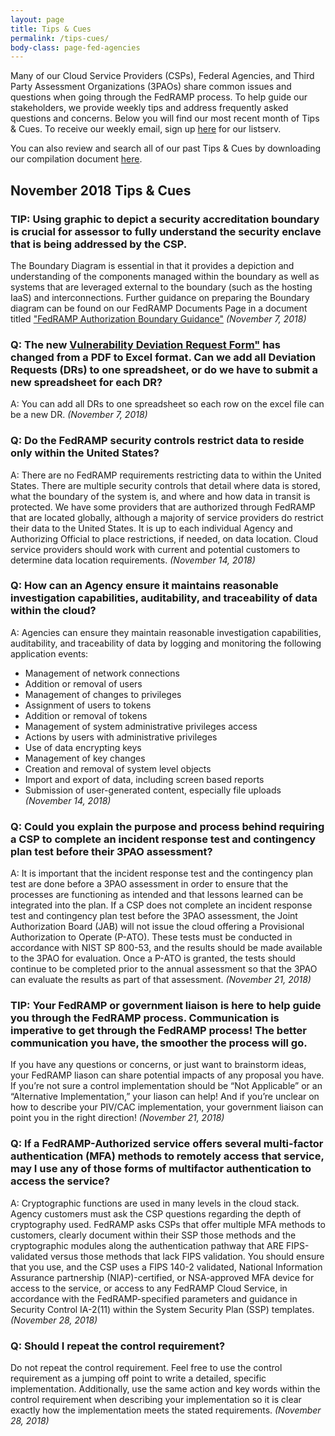 ```yaml
---
layout: page
title: Tips & Cues
permalink: /tips-cues/
body-class: page-fed-agencies
---
```

Many of our Cloud Service Providers (CSPs), Federal Agencies, and Third Party Assessment Organizations (3PAOs) share common issues and questions when going through the FedRAMP process. To help guide our stakeholders, we provide weekly tips and address frequently asked questions and concerns. Below you will find our most recent month of Tips & Cues. To receive our weekly email, sign up [here](https://public.govdelivery.com/accounts/USGSA/subscriber/new?qsp=USGSA_2224) for our listserv. 

You can also review and search all of our past Tips & Cues by downloading our compilation document <a href="{{site.baseurl}}/assets/resources/documents/FedRAMP_Tips_and_Cues.pdf">here</a>.
<h2>November 2018 Tips & Cues</h2>

<div class="q3">
<h3>TIP: Using graphic to depict a security accreditation boundary is crucial for assessor to fully understand the security enclave that is being addressed by the CSP.</h3>
<p>
The Boundary Diagram is essential in that it provides a depiction and understanding of the components managed within the boundary as well as systems that are leveraged external to the boundary (such as the hosting IaaS) and interconnections. Further guidance on preparing the Boundary diagram can be found on our FedRAMP Documents Page in a document titled <a href="{{site.baseurl}}/assets/resources/documents/CSP_A_FedRAMP_Authorization_Boundary_Guidance.pdf">"FedRAMP Authorization Boundary Guidance"</a>
<em>(November 7, 2018)</em>
</p>
</div>

<div class="q3">
<h3>Q: The new <a href="{{site.baseurl}}/assets/resources/templates/FedRAMP-Vulnerability-Deviation-Request-Form.xlsx">Vulnerability Deviation Request Form"</a> has changed from a PDF to Excel format. Can we add all Deviation Requests (DRs) to one spreadsheet, or do we have to submit a new spreadsheet for each DR?</h3>
<p>
A: You can add all DRs to one spreadsheet so each row on the excel file can be a new DR.
<em>(November 7, 2018)</em>
</p>
</div>

<div class="q3">
<h3>Q: Do the FedRAMP security controls restrict data to reside only within the United States?</h3>
<p>
A: There are no FedRAMP requirements restricting data to within the United States. There are multiple security controls that detail where data is stored, what the boundary of the system is, and where and how data in transit is protected. We have some providers that are authorized through FedRAMP that are located globally, although a majority of service providers do restrict their data to the United States. It is up to each individual Agency and Authorizing Official to place restrictions, if needed, on data location. Cloud service providers should work with current and potential customers to determine data location requirements.
<em>(November 14, 2018)</em>
</p>
</div>

<div class="q3">
<h3>Q: How can an Agency ensure it maintains reasonable investigation capabilities, auditability, and traceability of data within the cloud?</h3>
<p>
A: Agencies can ensure they maintain reasonable investigation capabilities, auditability, and traceability of data by logging and monitoring the following application events:
<ul>
<li> Management of network connections</li>
<li> Addition or removal of users</li>
<li> Management of changes to privileges</li>
<li> Assignment of users to tokens</li>
<li> Addition or removal of tokens</li>
<li> Management of system administrative privileges access</li>
<li> Actions by users with administrative privileges</li>
<li> Use of data encrypting keys</li>
<li> Management of key changes</li>
<li> Creation and removal of system level objects</li>
<li> Import and export of data, including screen based reports</li>
<li> Submission of user-generated content, especially file uploads</li>
<em>(November 14, 2018)</em>
 </ul>
</p>
</div>

<div class="q3">
<h3>Q: Could you explain the purpose and process behind requiring a CSP to complete an incident response test and contingency plan test before their 3PAO assessment?</h3>
<p>
A: It is important that the incident response test and the contingency plan test are done before a 3PAO assessment in order to ensure that the processes are functioning as intended and that lessons learned can be integrated into the plan. If a CSP does not complete an incident response test and contingency plan test before the 3PAO assessment, the Joint Authorization Board (JAB) will not issue the cloud offering a Provisional Authorization to Operate (P-ATO). These tests must be conducted in accordance with NIST SP 800-53, and the results should be made available to the 3PAO for evaluation. Once a P-ATO is granted, the tests should continue to be completed prior to the annual assessment so that the 3PAO can evaluate the results as part of that assessment. 
<em>(November 21, 2018)</em>
</p>
</div>

<div class="q3">
<h3>TIP: Your FedRAMP or government liaison is here to help guide you through the FedRAMP process. Communication is imperative to get through the FedRAMP process! The better communication you have, the smoother the process will go. </h3>
<p>
If you have any questions or concerns, or just want to brainstorm ideas, your FedRAMP liason can share potential impacts of any proposal you have. If you’re not sure a control implementation should be “Not Applicable” or an “Alternative Implementation,” your liason can help! And if you’re unclear on how to describe your PIV/CAC implementation, your government liaison can point you in the right direction! 
<em>(November 21, 2018)</em>
</p>
</div>

<div class="q3">
<h3>Q: If a FedRAMP-Authorized service offers several multi-factor authentication (MFA) methods to remotely access that service, may I use any of those forms of multifactor authentication to access the service?</h3>
<p>
A: Cryptographic functions are used in many levels in the cloud stack. Agency customers must ask the CSP questions regarding the depth of cryptography used.
FedRAMP asks CSPs that offer multiple MFA methods to customers, clearly document within their SSP those methods and the cryptographic modules along the authentication pathway that ARE FIPS-validated versus those methods that lack FIPS validation.
You should ensure that you use, and the CSP uses a FIPS 140-2 validated, National Information Assurance partnership (NIAP)-certified, or NSA-approved MFA device for access to the service, or access to any FedRAMP Cloud Service, in accordance with the FedRAMP-specified parameters and guidance in Security Control IA-2(11) within the System Security Plan (SSP) templates. 
 <em>(November 28, 2018)</em>
</p>
</div>

<div class="q3">
<h3>Q: Should I repeat the control requirement?</h3>
<p>
Do not repeat the control requirement. Feel free to use the control requirement as a jumping off point to write a detailed, specific implementation. Additionally, use the same action and key words within the control requirement when describing your implementation so it is clear exactly how the implementation meets the stated requirements. 
 <em>(November 28, 2018)</em>
</p>
</div>
